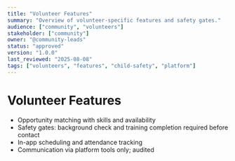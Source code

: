 ```yaml
---
title: "Volunteer Features"
summary: "Overview of volunteer-specific features and safety gates."
audience: ["community", "volunteers"]
stakeholder: ["community"]
owner: "@community-leads"
status: "approved"
version: "1.0.0"
last_reviewed: "2025-08-08"
tags: ["volunteers", "features", "child-safety", "platform"]
---
```


# Volunteer Features

- Opportunity matching with skills and availability
- Safety gates: background check and training completion required before contact
- In-app scheduling and attendance tracking
- Communication via platform tools only; audited
